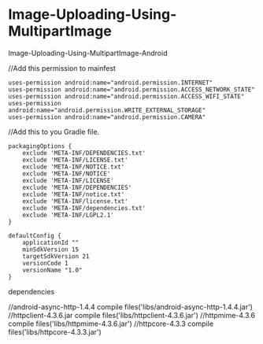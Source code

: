 # Image-Uploading-Using-MultipartImage
Image-Uploading-Using-MultipartImage-Android

//Add this permission to mainfest

    uses-permission android:name="android.permission.INTERNET" 
    uses-permission android:name="android.permission.ACCESS_NETWORK_STATE"
    uses-permission android:name="android.permission.ACCESS_WIFI_STATE"
    uses-permission android:name="android.permission.WRITE_EXTERNAL_STORAGE"
    uses-permission android:name="android.permission.CAMERA"


//Add this to you Gradle file.

    packagingOptions {
        exclude 'META-INF/DEPENDENCIES.txt'
        exclude 'META-INF/LICENSE.txt'
        exclude 'META-INF/NOTICE.txt'
        exclude 'META-INF/NOTICE'
        exclude 'META-INF/LICENSE'
        exclude 'META-INF/DEPENDENCIES'
        exclude 'META-INF/notice.txt'
        exclude 'META-INF/license.txt'
        exclude 'META-INF/dependencies.txt'
        exclude 'META-INF/LGPL2.1'
    }

    defaultConfig {
        applicationId ""
        minSdkVersion 15
        targetSdkVersion 21
        versionCode 1
        versionName "1.0"
    }

dependencies

//android-async-http-1.4.4
    compile files('libs/android-async-http-1.4.4.jar')
//httpclient-4.3.6.jar
    compile files('libs/httpclient-4.3.6.jar')
//httpmime-4.3.6
    compile files('libs/httpmime-4.3.6.jar')
//httpcore-4.3.3
    compile files('libs/httpcore-4.3.3.jar')

